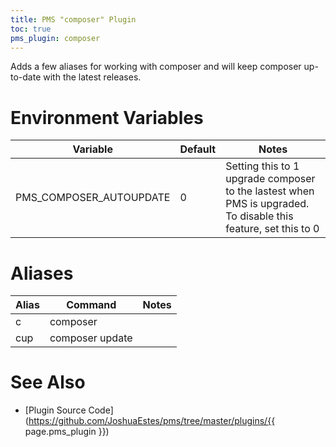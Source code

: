 ```yaml
---
title: PMS "composer" Plugin
toc: true
pms_plugin: composer
---
```


Adds a few aliases for working with composer and will keep composer up-to-date
with the latest releases.

# Environment Variables

<table>
  <thead>
    <tr>
      <th>Variable</th>
      <th>Default</th>
      <th>Notes</th>
    </tr>
  </thead>
  <tbody>
    <tr>
      <td>PMS_COMPOSER_AUTOUPDATE</td>
      <td>0</td>
      <td>Setting this to 1 upgrade composer to the lastest when PMS is upgraded. To disable this feature, set this to 0</td>
    </tr>
  </tbody>
</table>

# Aliases

<table>
  <thead>
    <tr>
      <th>Alias</th>
      <th>Command</th>
      <th>Notes</th>
    </tr>
  </thead>
  <tbody>
    <tr>
      <td>c</td>
      <td>composer</td>
      <td>&nbsp;</td>
    </tr>
    <tr>
      <td>cup</td>
      <td>composer update</td>
      <td>&nbsp;</td>
    </tr>
  </tbody>
</table>

# See Also
* [Plugin Source Code](https://github.com/JoshuaEstes/pms/tree/master/plugins/{{ page.pms_plugin }})
